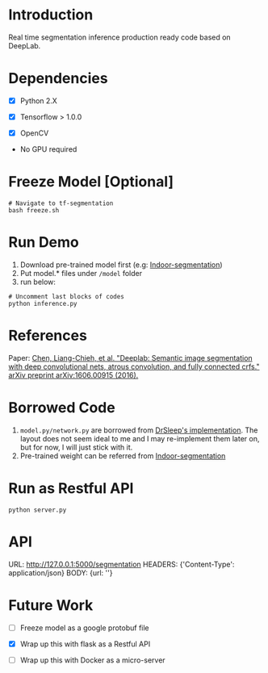 # Introduction

Real time segmentation inference production ready code based on DeepLab.

# Dependencies

- [X] Python 2.X

- [X] Tensorflow > 1.0.0

- [X] OpenCV

* No GPU required

# Freeze Model [Optional]

```
# Navigate to tf-segmentation
bash freeze.sh
```

# Run Demo

1. Download pre-trained model first (e.g: [Indoor-segmentation](https://github.com/hellochick/Indoor-segmentation))
2. Put model.* files under `/model` folder
3. run below:

```
# Uncomment last blocks of codes
python inference.py
```

# References

Paper: [Chen, Liang-Chieh, et al. "Deeplab: Semantic image segmentation with deep convolutional nets, atrous convolution, and fully connected crfs." arXiv preprint arXiv:1606.00915 (2016).](https://arxiv.org/pdf/1606.00915.pdf)

# Borrowed Code

1. `model.py/network.py` are borrowed from [DrSleep's implementation](https://github.com/DrSleep/tensorflow-deeplab-resnet). The layout does not seem ideal to me and I may re-implement them later on, but for now, I will just stick with it.
2. Pre-trained weight can be referred from [Indoor-segmentation](https://github.com/hellochick/Indoor-segmentation)

# Run as Restful API

```
python server.py
```

# API

URL: http://127.0.0.1:5000/segmentation
HEADERS: {'Content-Type': application/json}
BODY: {url: ''}


# Future Work

- [ ] Freeze model as a google protobuf file

- [X] Wrap up this with flask as a Restful API

- [ ] Wrap up this with Docker as a micro-server